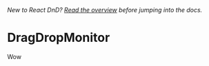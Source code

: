 *New to React DnD? [Read the overview](/docs-overview.html) before jumping into the docs.*

DragDropMonitor
===================

Wow
